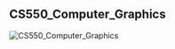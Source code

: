 ## CS550_Computer_Graphics

![CS550_Computer_Graphics](https://media.giphy.com/media/FCmKd4DzDIMDI9U2L7/giphy.gif)
